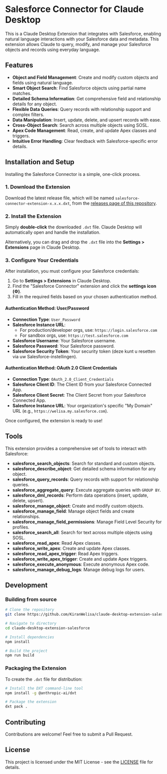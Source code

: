 
# Salesforce Connector for Claude Desktop

[](https://www.google.com/search?q=https://securityscorecards.dev/viewer/%3Furi%3Dgithub.com/KiranWelisa/claude-desktop-extension-salesforce)

This is a Claude Desktop Extension that integrates with Salesforce, enabling natural language interactions with your Salesforce data and metadata. This extension allows Claude to query, modify, and manage your Salesforce objects and records using everyday language.

## Features

  * **Object and Field Management**: Create and modify custom objects and fields using natural language.
  * **Smart Object Search**: Find Salesforce objects using partial name matches.
  * **Detailed Schema Information**: Get comprehensive field and relationship details for any object.
  * **Flexible Data Queries**: Query records with relationship support and complex filters.
  * **Data Manipulation**: Insert, update, delete, and upsert records with ease.
  * **Cross-Object Search**: Search across multiple objects using SOSL.
  * **Apex Code Management**: Read, create, and update Apex classes and triggers.
  * **Intuitive Error Handling**: Clear feedback with Salesforce-specific error details.

## Installation and Setup

Installing the Salesforce Connector is a simple, one-click process.

### 1\. Download the Extension

Download the latest release file, which will be named `salesforce-connector-extension-x.x.x.dxt`, from the [releases page of this repository](https://www.google.com/search?q=https://github.com/KiranWelisa/claude-desktop-extension-salesforce/releases).

### 2\. Install the Extension

Simply **double-click** the downloaded `.dxt` file. Claude Desktop will automatically open and handle the installation.

Alternatively, you can drag and drop the `.dxt` file into the **Settings \> Extensions** page in Claude Desktop.

### 3\. Configure Your Credentials

After installation, you must configure your Salesforce credentials:

1.  Go to **Settings \> Extensions** in Claude Desktop.
2.  Find the "Salesforce Connector" extension and click the **settings icon (⚙️)**.
3.  Fill in the required fields based on your chosen authentication method.

#### Authentication Method: User/Password

  * **Connection Type**: `User_Password`
  * **Salesforce Instance URL**:
      * For production/developer orgs, use: `https://login.salesforce.com`
      * For sandbox orgs, use: `https://test.salesforce.com`
  * **Salesforce Username**: Your Salesforce username.
  * **Salesforce Password**: Your Salesforce password.
  * **Salesforce Security Token**: Your security token (deze kunt u resetten via uw Salesforce-instellingen).

#### Authentication Method: OAuth 2.0 Client Credentials

  * **Connection Type**: `OAuth_2.0_Client_Credentials`
  * **Salesforce Client ID**: The Client ID from your Salesforce Connected App.
  * **Salesforce Client Secret**: The Client Secret from your Salesforce Connected App.
  * **Salesforce Instance URL**: Your organization's specific "My Domain" URL (e.g., `https://welisa.my.salesforce.com`).

Once configured, the extension is ready to use\!

## Tools

This extension provides a comprehensive set of tools to interact with Salesforce:

  * **salesforce\_search\_objects**: Search for standard and custom objects.
  * **salesforce\_describe\_object**: Get detailed schema information for any object.
  * **salesforce\_query\_records**: Query records with support for relationship queries.
  * **salesforce\_aggregate\_query**: Execute aggregate queries with `GROUP BY`.
  * **salesforce\_dml\_records**: Perform data operations (insert, update, delete, upsert).
  * **salesforce\_manage\_object**: Create and modify custom objects.
  * **salesforce\_manage\_field**: Manage object fields and create relationships.
  * **salesforce\_manage\_field\_permissions**: Manage Field Level Security for profiles.
  * **salesforce\_search\_all**: Search for text across multiple objects using SOSL.
  * **salesforce\_read\_apex**: Read Apex classes.
  * **salesforce\_write\_apex**: Create and update Apex classes.
  * **salesforce\_read\_apex\_trigger**: Read Apex triggers.
  * **salesforce\_write\_apex\_trigger**: Create and update Apex triggers.
  * **salesforce\_execute\_anonymous**: Execute anonymous Apex code.
  * **salesforce\_manage\_debug\_logs**: Manage debug logs for users.

## Development

### Building from source

```bash
# Clone the repository
git clone https://github.com/KiranWelisa/claude-desktop-extension-salesforce.git

# Navigate to directory
cd claude-desktop-extension-salesforce

# Install dependencies
npm install

# Build the project
npm run build
```

### Packaging the Extension

To create the `.dxt` file for distribution:

```bash
# Install the DXT command-line tool
npm install -g @anthropic-ai/dxt

# Package the extension
dxt pack .
```

## Contributing

Contributions are welcome\! Feel free to submit a Pull Request.

## License

This project is licensed under the MIT License - see the [LICENSE](https://www.google.com/search?q=LICENSE) file for details.

